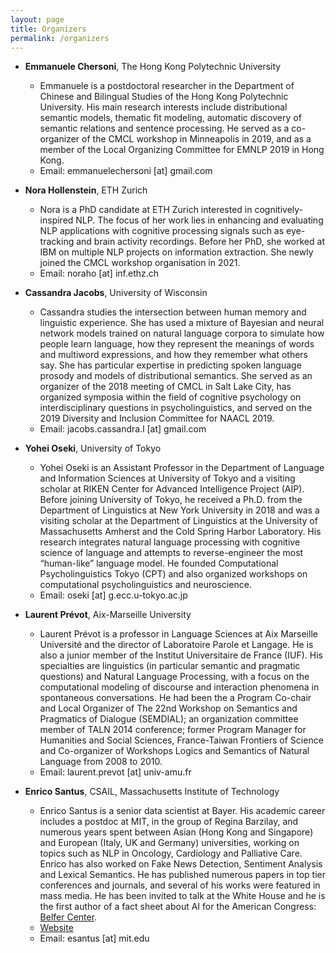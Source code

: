 ```yaml
---
layout: page
title: Organizers
permalink: /organizers
---
```



- <b>Emmanuele Chersoni</b>, The Hong Kong Polytechnic University 
  * Emmanuele is a postdoctoral researcher in the Department of Chinese and Bilingual Studies of the Hong Kong Polytechnic University. His main research interests include distributional semantic models, thematic fit modeling, automatic discovery of semantic relations and sentence processing. He served as a co-organizer of the CMCL workshop in Minneapolis in 2019, and as a member of the Local Organizing Committee for EMNLP 2019 in Hong Kong.
  * Email: emmanuelechersoni [at] gmail.com
  
- <b>Nora Hollenstein</b>, ETH Zurich
  * Nora is a PhD candidate at ETH Zurich interested in cognitively-inspired NLP. The focus of her work lies in enhancing and evaluating NLP applications with cognitive processing signals such as eye-tracking and brain activity recordings. Before her PhD, she worked at IBM on multiple NLP projects on information extraction. She newly joined the CMCL workshop organisation in 2021. 
  * Email: noraho [at] inf.ethz.ch

- <b>Cassandra Jacobs</b>, University of Wisconsin 
  * Cassandra studies the intersection between human memory and linguistic experience. She has used a mixture of Bayesian and neural network models trained on natural language corpora to simulate how people learn language, how they represent the meanings of words and multiword expressions, and how they remember what others say. She has particular expertise in predicting spoken language prosody and models of distributional semantics. She served as an organizer of the 2018 meeting of CMCL in Salt Lake City, has organized symposia within the field of cognitive psychology on interdisciplinary questions in psycholinguistics, and served on the 2019 Diversity and Inclusion Committee for NAACL 2019.
  * Email: jacobs.cassandra.l [at] gmail.com
  
- <b>Yohei Oseki</b>, University of Tokyo
  * Yohei Oseki is an Assistant Professor in the Department of Language and Information Sciences at University of Tokyo and a visiting scholar at RIKEN Center for Advanced Intelligence Project (AIP). Before joining University of Tokyo, he received a Ph.D. from the Department of Linguistics at New York University in 2018 and was a visiting scholar at the Department of Linguistics at the University of Massachusetts Amherst and the Cold Spring Harbor Laboratory. His research integrates natural language processing with cognitive science of language and attempts to reverse-engineer the most “human-like” language model. He founded Computational Psycholinguistics Tokyo (CPT) and also organized workshops on computational psycholinguistics and neuroscience.
  * Email: oseki [at] g.ecc.u-tokyo.ac.jp

- <b>Laurent Prévot</b>, Aix-Marseille University
  * Laurent Prévot is a professor in Language Sciences at Aix Marseille Université and the director of Laboratoire Parole et Langage. He is also a junior member of the Institut Universitaire de France (IUF). His specialties are linguistics (in particular semantic and pragmatic questions) and Natural Language Processing, with a focus on the computational modeling of discourse and interaction phenomena in spontaneous conversations. He had been the a Program Co-chair and Local Organizer of The 22nd Workshop on Semantics and Pragmatics of Dialogue (SEMDIAL); an organization committee member of TALN 2014 conference; former Program Manager for Humanities and Social Sciences, France-Taiwan Frontiers of Science and Co-organizer of Workshops Logics and Semantics of Natural Language from 2008 to 2010.
  * Email: laurent.prevot [at] univ-amu.fr

- <b>Enrico Santus</b>, CSAIL, Massachusetts Institute of Technology
  * Enrico Santus is a senior data scientist at Bayer. His academic career includes a postdoc at MIT, in the group of Regina Barzilay, and numerous years spent between Asian (Hong Kong and Singapore) and European (Italy, UK and Germany) universities, working on topics such as NLP in Oncology, Cardiology and Palliative Care. Enrico has also worked on Fake News Detection, Sentiment Analysis and Lexical Semantics. He has published numerous papers in top tier conferences and journals, and several of his works were featured in mass media. He has been invited to talk at the White House and he is the first author of a fact sheet about AI for the American Congress: [Belfer Center](https://www.belfercenter.org/publication/technology-factsheet-artificial-intelligence).
  * [Website](http://web.mit.edu/esantus/www/)
  * Email: esantus [at] mit.edu
